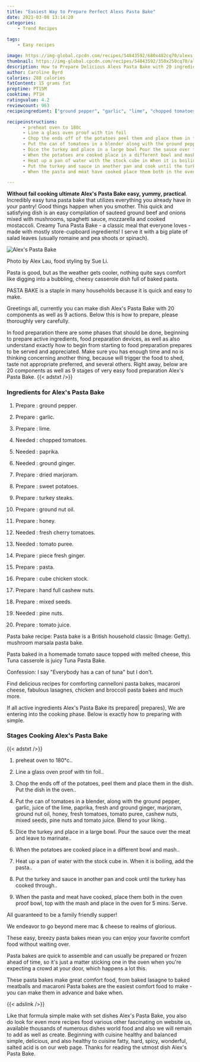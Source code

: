 ```yaml
---
title: "Easiest Way to Prepare Perfect Alexs Pasta Bake"
date: 2021-03-08 13:14:20
categories:
    - Trend Recipes
    
tags:
    - Easy recipes

image: https://img-global.cpcdn.com/recipes/54843592/680x482cq70/alexs-pasta-bake-recipe-main-photo.jpg
thumbnail: https://img-global.cpcdn.com/recipes/54843592/350x250cq70/alexs-pasta-bake-recipe-main-photo.jpg
description: How to Prepare Delicious Alexs Pasta Bake with 20 ingredients and 9 stages of easy cooking.
author: Caroline Byrd
calories: 288 calories
fatContent: 15 grams fat
preptime: PT15M
cooktime: PT1H
ratingvalue: 4.2
reviewcount: 963
recipeingredient: ["ground pepper", "garlic", "lime", "chopped tomatoes", "paprika", "ground ginger", "dried marjoram", "sweet potatoes", "turkey steaks", "ground nut oil", "honey", "fresh cherry tomatoes", "tomato puree", "piece fresh ginger", "pasta", "cube chicken stock", "hand full cashew nuts", "mixed seeds", "pine nuts", "tomato juice"]

recipeinstructions: 
      - preheat oven to 180c 
      - Line a glass oven proof with tin foil 
      - Chop the ends off of the potatoes peel them and place them in the dish Put the dish in the oven 
      - Put the can of tomatoes in a blender along with the ground pepper garlic juice of the lime paprika fresh and ground ginger marjoram ground nut oil honey fresh tomatoes tomato puree cashew nuts mixed seeds pine nuts and tomato juice Blend to your liking 
      - Dice the turkey and place in a large bowl Pour the sauce over the meat and leave to marinate 
      - When the potatoes are cooked place in a different bowl and mash 
      - Heat up a pan of water with the stock cube in When it is boiling add the pasta 
      - Put the turkey and sauce in another pan and cook until the turkey has cooked through 
      - When the pasta and meat have cooked place them both in the oven proof bowl top with the mash and place in the oven for 5 mins Serve

---
```




**Without fail cooking ultimate Alex&#39;s Pasta Bake easy, yummy, practical**. Incredibly easy tuna pasta bake that utilizes everything you already have in your pantry! Good things happen when you smother. This quick and satisfying dish is an easy compilation of sauteed ground beef and onions mixed with mushrooms, spaghetti sauce, mozzarella and cooked mostaccoli. Creamy Tuna Pasta Bake - a classic meal that everyone loves - made with mostly store-cupboard ingredients! I serve it with a big plate of salad leaves (usually romaine and pea shoots or spinach).


![Alex&#39;s Pasta Bake](https://img-global.cpcdn.com/recipes/54843592/680x482cq70/alexs-pasta-bake-recipe-main-photo.jpg "Alex&#39;s Pasta Bake")



Photo by Alex Lau, food styling by Sue Li.

Pasta is good, but as the weather gets cooler, nothing quite says comfort like digging into a bubbling, cheesy casserole dish full of baked pasta.

PASTA BAKE is a staple in many households because it is quick and easy to make.


Greetings all, currently you can make dish Alex&#39;s Pasta Bake with 20 components as well as 9 actions. Below this is how to prepare, please thoroughly very carefully.

In food preparation there are some phases that should be done, beginning to prepare active ingredients, food preparation devices, as well as also understand exactly how to begin from starting to food preparation prepares to be served and appreciated. Make sure you has enough time and no is thinking concerning another thing, because will trigger the food to shed, taste not appropriate preferred, and several others. Right away, below are 20 components as well as 9 stages of very easy food preparation Alex&#39;s Pasta Bake.
{{< adstxt />}}

### Ingredients for Alex&#39;s Pasta Bake


1. Prepare  : ground pepper.

1. Prepare  : garlic.

1. Prepare  : lime.

1. Needed  : chopped tomatoes.

1. Needed  : paprika.

1. Needed  : ground ginger.

1. Prepare  : dried marjoram.

1. Prepare  : sweet potatoes.

1. Prepare  : turkey steaks.

1. Prepare  : ground nut oil.

1. Prepare  : honey.

1. Needed  : fresh cherry tomatoes.

1. Needed  : tomato puree.

1. Prepare  : piece fresh ginger.

1. Prepare  : pasta.

1. Prepare  : cube chicken stock.

1. Prepare  : hand full cashew nuts.

1. Prepare  : mixed seeds.

1. Needed  : pine nuts.

1. Prepare  : tomato juice.


Pasta bake recipe: Pasta bake is a British household classic (Image: Getty). mushroom marsala pasta bake.

Pasta baked in a homemade tomato sauce topped with melted cheese, this Tuna casserole is juicy Tuna Pasta Bake.

Confession: I say &#34;Everybody has a can of tuna&#34; but I don&#39;t.

Find delicious recipes for comforting cannelloni pasta bakes, macaroni cheese, fabulous lasagnes, chicken and broccoli pasta bakes and much more.


If all active ingredients Alex&#39;s Pasta Bake its prepared| prepares}, We are entering into the cooking phase. Below is exactly how to preparing with simple.

### Stages Cooking Alex&#39;s Pasta Bake

{{< adstxt />}}


1. preheat oven to 180°c..



1. Line a glass oven proof with tin foil..



1. Chop the ends off of the potatoes, peel them and place them in the dish. Put the dish in the oven..



1. Put the can of tomatoes in a blender, along with the ground pepper, garlic, juice of the lime, paprika, fresh and ground ginger, marjoram, ground nut oil, honey, fresh tomatoes, tomato puree, cashew nuts, mixed seeds, pine nuts and tomato juice. Blend to your liking..



1. Dice the turkey and place in a large bowl. Pour the sauce over the meat and leave to marinate..



1. When the potatoes are cooked place in a different bowl and mash..



1. Heat up a pan of water with the stock cube in. When it is boiling, add the pasta..



1. Put the turkey and sauce in another pan and cook until the turkey has cooked through..



1. When the pasta and meat have cooked, place them both in the oven proof bowl, top with the mash and place in the oven for 5 mins. Serve.




All guaranteed to be a family friendly supper!

We endeavor to go beyond mere mac &amp; cheese to realms of glorious.

These easy, breezy pasta bakes mean you can enjoy your favorite comfort food without waiting over.

Pasta bakes are quick to assemble and can usually be prepared or frozen ahead of time, so it&#39;s just a matter sticking one in the oven when you&#39;re expecting a crowd at your door, which happens a lot this.

These pasta bakes make great comfort food, from baked lasagne to baked meatballs and macaroni Pasta bakes are the easiest comfort food to make - you can make them in advance and bake when.


{{< adslink />}}

Like that formula simple make with set dishes Alex&#39;s Pasta Bake, you also do look for even more recipes food various other fascinating on website us, available thousands of numerous dishes world food and also we will remain to add as well as create. Beginning with cuisine healthy and balanced simple, delicious, and also healthy to cuisine fatty, hard, spicy, wonderful, salted acid is on our web page. Thanks for reading the utmost dish Alex&#39;s Pasta Bake.
